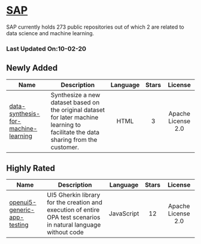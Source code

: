 # [SAP](https://github.com/sap)

SAP currently holds 273 public repositories out of which 2 are related to data science and machine learning.

 ### Last Updated On:10-02-20

## Newly Added

| Name | Description | Language | Stars | License |
| ---- | ----------- | :--------: | :-----: | :-------: |
| [data-synthesis-for-machine-learning](https://github.com/SAP/data-synthesis-for-machine-learning) | Synthesize a new dataset based on the original dataset for later machine learning to facilitate the data sharing from the customer. | HTML | 3 | Apache License 2.0 |

## Highly Rated

| Name | Description | Language | Stars | License |
| ---- | ----------- | :--------: | :-----: | :-------: |
 | [openui5-generic-app-testing](https://github.com/SAP/openui5-generic-app-testing) | UI5 Gherkin library for the creation and execution of entire OPA test scenarios in natural language without code | JavaScript | 12 | Apache License 2.0 |

